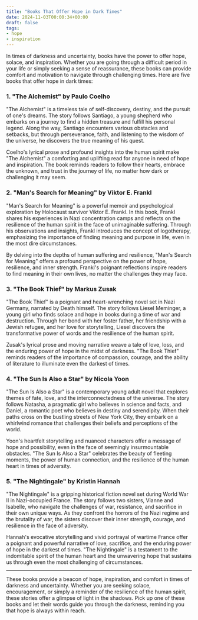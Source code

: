 ```yaml
---
title: "Books That Offer Hope in Dark Times"
date: 2024-11-03T00:00:34+00:00
draft: false
tags:
- hope
- inspiration
---
```


In times of darkness and uncertainty, books have the power to offer hope, solace, and inspiration. Whether you are going through a difficult period in your life or simply seeking a sense of reassurance, these books can provide comfort and motivation to navigate through challenging times. Here are five books that offer hope in dark times:

### 1. "The Alchemist" by Paulo Coelho

"The Alchemist" is a timeless tale of self-discovery, destiny, and the pursuit of one's dreams. The story follows Santiago, a young shepherd who embarks on a journey to find a hidden treasure and fulfill his personal legend. Along the way, Santiago encounters various obstacles and setbacks, but through perseverance, faith, and listening to the wisdom of the universe, he discovers the true meaning of his quest.

Coelho's lyrical prose and profound insights into the human spirit make "The Alchemist" a comforting and uplifting read for anyone in need of hope and inspiration. The book reminds readers to follow their hearts, embrace the unknown, and trust in the journey of life, no matter how dark or challenging it may seem.

### 2. "Man's Search for Meaning" by Viktor E. Frankl

"Man's Search for Meaning" is a powerful memoir and psychological exploration by Holocaust survivor Viktor E. Frankl. In this book, Frankl shares his experiences in Nazi concentration camps and reflects on the resilience of the human spirit in the face of unimaginable suffering. Through his observations and insights, Frankl introduces the concept of logotherapy, emphasizing the importance of finding meaning and purpose in life, even in the most dire circumstances.

By delving into the depths of human suffering and resilience, "Man's Search for Meaning" offers a profound perspective on the power of hope, resilience, and inner strength. Frankl's poignant reflections inspire readers to find meaning in their own lives, no matter the challenges they may face.

### 3. "The Book Thief" by Markus Zusak

"The Book Thief" is a poignant and heart-wrenching novel set in Nazi Germany, narrated by Death himself. The story follows Liesel Meminger, a young girl who finds solace and hope in books during a time of war and destruction. Through her bond with her foster father, her friendship with a Jewish refugee, and her love for storytelling, Liesel discovers the transformative power of words and the resilience of the human spirit.

Zusak's lyrical prose and moving narrative weave a tale of love, loss, and the enduring power of hope in the midst of darkness. "The Book Thief" reminds readers of the importance of compassion, courage, and the ability of literature to illuminate even the darkest of times.

### 4. "The Sun Is Also a Star" by Nicola Yoon

"The Sun Is Also a Star" is a contemporary young adult novel that explores themes of fate, love, and the interconnectedness of the universe. The story follows Natasha, a pragmatic girl who believes in science and facts, and Daniel, a romantic poet who believes in destiny and serendipity. When their paths cross on the bustling streets of New York City, they embark on a whirlwind romance that challenges their beliefs and perceptions of the world.

Yoon's heartfelt storytelling and nuanced characters offer a message of hope and possibility, even in the face of seemingly insurmountable obstacles. "The Sun Is Also a Star" celebrates the beauty of fleeting moments, the power of human connection, and the resilience of the human heart in times of adversity.

### 5. "The Nightingale" by Kristin Hannah

"The Nightingale" is a gripping historical fiction novel set during World War II in Nazi-occupied France. The story follows two sisters, Vianne and Isabelle, who navigate the challenges of war, resistance, and sacrifice in their own unique ways. As they confront the horrors of the Nazi regime and the brutality of war, the sisters discover their inner strength, courage, and resilience in the face of adversity.

Hannah's evocative storytelling and vivid portrayal of wartime France offer a poignant and powerful narrative of love, sacrifice, and the enduring power of hope in the darkest of times. "The Nightingale" is a testament to the indomitable spirit of the human heart and the unwavering hope that sustains us through even the most challenging of circumstances.

---

These books provide a beacon of hope, inspiration, and comfort in times of darkness and uncertainty. Whether you are seeking solace, encouragement, or simply a reminder of the resilience of the human spirit, these stories offer a glimpse of light in the shadows. Pick up one of these books and let their words guide you through the darkness, reminding you that hope is always within reach.
